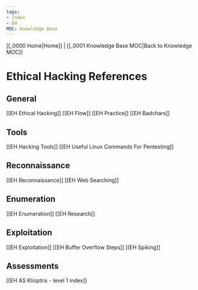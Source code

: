```yaml
---
tags:
- Index
- EH
MOC: Knowledge Base
---
```

[[_0000 Home|Home]] | [[_0001 Knowledge Base MOC|Back to Knowledge MOC]]
# Ethical Hacking References
## General
[[EH Ethical Hacking]]
[[EH Flow]]
[[EH Practice]]
[[EH Badchars]]
## Tools
[[EH Hacking Tools]]
[[EH Useful Linux Commands For Pentesting]]
## Reconnaissance
[[EH Reconnaissance]]
[[EH Web Searching]]
## Enumeration
[[EH Enumeration]]
[[EH Research]]
## Exploitation
[[EH Exploitation]]
[[EH Buffer Overflow Steps]]
[[EH Spiking]]
## Assessments
[[EH AS Klioptrix - level 1 index]]

